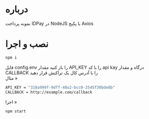# درباره
نمونه پرداخت IDPay در NodeJS با پکیج Axios
# نصب و اجرا
```sh
npm i
```
فایل config.env را باز کنید
مقدار API_KEY را با کد api kay درگاه و مقدار CALLBACK را با آدرس کال بک تراکنش قرار دهید
<br>
مثال »
```sh
API_KEY = "318a999f-9dff-40u2-bcc0-2545f30bde8b"
CALLBACK = http://example.com/callback
```
اجرا »
```sh
npm start
```
